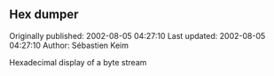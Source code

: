 ## Hex dumper 
Originally published: 2002-08-05 04:27:10 
Last updated: 2002-08-05 04:27:10 
Author: Sébastien Keim 
 
Hexadecimal display of a byte stream